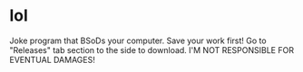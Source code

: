 # lol
Joke program that BSoDs your computer. Save your work first!
Go to "Releases" tab section to the side to download.
I'M NOT RESPONSIBLE FOR EVENTUAL DAMAGES!
